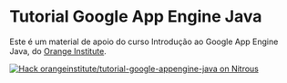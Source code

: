 Tutorial Google App Engine Java
=============================

Este é um material de apoio do curso Introdução ao Google App Engine Java,
do [Orange Institute][].

[Orange Institute]: http://www.orangeinstitute.com.br/

[![Hack orangeinstitute/tutorial-google-appengine-java on Nitrous](https://d3o0mnbgv6k92a.cloudfront.net/assets/hack-l-v1-d464cf470a5da050619f6f247a1017ec.png)](https://www.nitrous.io/hack_button?source=embed&runtime=go&repo=orangeinstitute%2Ftutorial-google-appengine-java)
